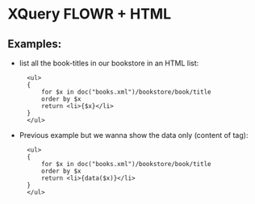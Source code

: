 # XQuery FLOWR + HTML

## Examples:
* list all the book-titles in our bookstore in an HTML list:

        <ul>
        {
            for $x in doc("books.xml")/bookstore/book/title
            order by $x
            return <li>{$x}</li>
        }
        </ul>

* Previous example but we wanna show the data only (content of tag):

        <ul>
        {
            for $x in doc("books.xml")/bookstore/book/title
            order by $x
            return <li>{data($x)}</li>
        }
        </ul>